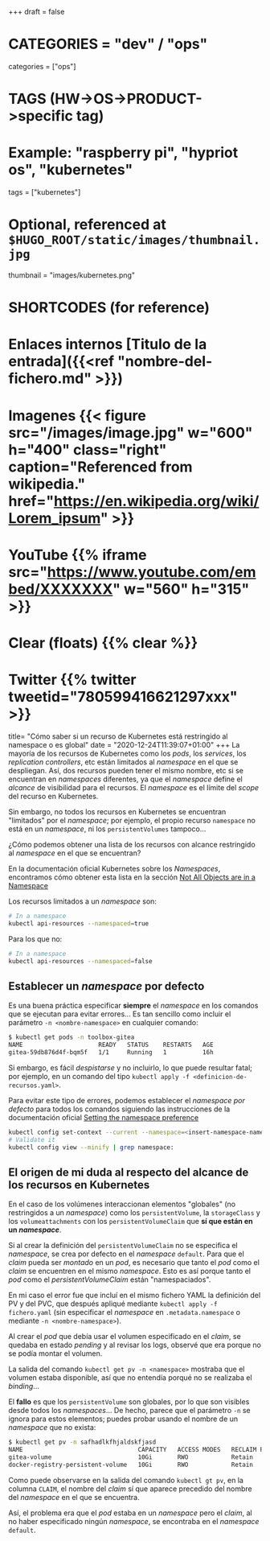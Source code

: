 +++
draft = false

# CATEGORIES = "dev" / "ops"
categories = ["ops"]
# TAGS (HW->OS->PRODUCT->specific tag)
# Example: "raspberry pi", "hypriot os", "kubernetes"

tags = ["kubernetes"]

# Optional, referenced at `$HUGO_ROOT/static/images/thumbnail.jpg`
thumbnail = "images/kubernetes.png"

# SHORTCODES (for reference)

# Enlaces internos [Titulo de la entrada]({{<ref "nombre-del-fichero.md" >}})

# Imagenes {{< figure src="/images/image.jpg" w="600" h="400" class="right" caption="Referenced from wikipedia." href="https://en.wikipedia.org/wiki/Lorem_ipsum" >}}
# YouTube {{% iframe src="https://www.youtube.com/embed/XXXXXXX" w="560" h="315" >}}
# Clear (floats) {{% clear %}}
# Twitter {{% twitter tweetid="780599416621297xxx" >}}

title=  "Cómo saber si un recurso de Kubernetes está restringido al namespace o es global"
date = "2020-12-24T11:39:07+01:00"
+++
La mayoría de los recursos de Kubernetes como los *pods*, los *services*, los *replication controllers*, etc están limitados al *namespace* en el que se despliegan. Así, dos recursos pueden tener el mismo nombre, etc si se encuentran en *namespaces* diferentes, ya que el *namespace* define el *alcance* de visibilidad para el recursos. El *namespace* es el límite del *scope* del recurso en Kubernetes.

Sin embargo, no todos los recursos en Kubernetes se encuentran "limitados" por el *namespace*; por ejemplo, el propio recurso `namespace` no está en un *namespace*, ni los `persistentVolumes` tampoco...

¿Cómo podemos obtener una lista de los recursos con alcance restringido al *namespace* en el que se encuentran?
<!--more-->

En la documentación oficial Kubernetes sobre los *Namespaces*, encontramos cómo obtener esta lista en la sección [Not All Objects are in a Namespace](https://kubernetes.io/docs/concepts/overview/working-with-objects/namespaces/#not-all-objects-are-in-a-namespace)

Los recursos limitados a un *namespace* son:

```bash
# In a namespace
kubectl api-resources --namespaced=true
```

Para los que no:

```bash
# In a namespace
kubectl api-resources --namespaced=false
```

## Establecer un *namespace* por defecto

Es una buena práctica especificar **siempre** el *namespace* en los comandos que se ejecutan para evitar errores... Es tan sencillo como incluir el parámetro `-n <nombre-namespace>` en cualquier comando:

```bash
$ kubectl get pods -n toolbox-gitea
NAME                     READY   STATUS    RESTARTS   AGE
gitea-59db876d4f-bqm5f   1/1     Running   1          16h
```

Si embargo, es fácil *despistarse* y no incluirlo, lo que puede resultar fatal; por ejemplo, en un comando del tipo `kubectl apply -f <definicion-de-recursos.yaml>`.

Para evitar este tipo de errores, podemos establecer el *namespace por defecto* para todos los comandos siguiendo las instrucciones de la documentación oficial [Setting the namespace preference](https://kubernetes.io/docs/concepts/overview/working-with-objects/namespaces/#setting-the-namespace-preference)

```bash
kubectl config set-context --current --namespace=<insert-namespace-name-here>
# Validate it
kubectl config view --minify | grep namespace:
```

## El origen de mi duda al respecto del alcance de los recursos en Kubernetes

En el caso de los volúmenes interaccionan elementos "globales" (no restringidos a un *namespace*) como los `persistentVolume`, la `storageClass` y los `volumeattachments` con los `persistentVolumeClaim` que **sí que están en un *namespace***.

Si al crear la definición del `persistentVolumeClaim` no se especifica el *namespace*, se crea por defecto en el *namespace* `default`. Para que el *claim* pueda ser *montado* en un *pod*, es necesario que tanto el *pod* como el *claim* se encuentren en el mismo *namespace*. Esto es así porque tanto el *pod* como el *persistentVolumeClaim* están "namespaciados".

En mi caso el error fue que incluí en el mismo fichero YAML la definición del PV y del PVC, que después apliqué mediante `kubectl apply -f fichero.yaml` (sin especificar el *namespace* en `.metadata.namespace` o mediante `-n <nombre-namespace>`).

Al crear el *pod* que debía usar el volumen especificado en el *claim*, se quedaba en estado *pending* y al revisar los logs, observé que era porque no se podía montar el volumen.

La salida del comando `kubectl get pv -n <namespace>` mostraba que el volumen estaba disponible, así que no entendía porqué no se realizaba el *binding*...

El **fallo** es que los `persistentVolume` son globales, por lo que son visibles desde todos los *namespaces*... De hecho, parece que el parámetro `-n` se ignora para estos elementos; puedes probar usando el nombre de un *namespace* que no exista:

```bash
$ kubectl get pv -n safhadlkfhjaldskfjasd
NAME                                CAPACITY   ACCESS MODES   RECLAIM POLICY   STATUS   CLAIM                              STORAGECLASS   REASON   AGE
gitea-volume                        10Gi       RWO            Retain           Bound    toolbox-gitea/gitea-volume-claim   manual                  12d
docker-registry-persistent-volume   10Gi       RWO            Retain           Bound    registry/docker-registry-storage   manual                  12h
```

Como puede observarse en la salida del comando `kubectl gt pv`, en la columna `CLAIM`, el nombre del *claim* sí que aparece precedido del nombre del *namespace* en el que se encuentra.

Así, el problema era que el *pod* estaba en un *namespace* pero el *claim*, al no haber especificado ningún *namespace*, se encontraba en el *namespace*  `default`.
